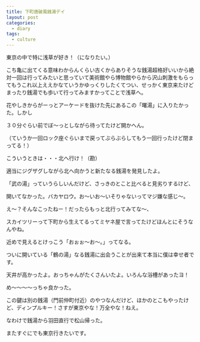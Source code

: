 ```yaml
---
title: 下町唐破風銭湯デイ
layout: post
categories:
  - diary
tags:
  - culture
---
```


東京の中で特に浅草が好き！（になりたい。）

こち亀に出てくる意味わからんくらい古くからありそうな銭湯超格好いいから絶対一回は行ってみたいと思っていて美術館やら博物館やらから沢山刺激をもらってもうこれ以上ええかなていうかゆっくりしたくてつい、せっかく東京来たけどまったり銭湯でも歩いて行ってみますかってことで浅草へ。

花やしきからがーっとアーケードを抜けた先にあるこの「曙湯」に入りたかった。しかし

<amp-img class="v-img" src="/img/uploads/2010/05/asakusa-old-sento-1.jpg" alt="浅草曙の湯" width="450" height="600" layout="responsive"></amp-img>

３０分ぐらい前でぼ～っとしながら待ってたけど開かへん。

（ていうか一回ロック座ぐらいまで戻ってぶらぶらしてもう一回行ったけど閉まってる！）

こういうときは・・・北へ行け！（勘）

適当にジグザグしながら北へ向かうと新たなる銭湯を発見したよ。

「武の湯」っていうらしいんだけど、さっきのとこと比べると見劣りするけど、

<amp-img class="v-img" src="/img/uploads/2010/05/asakusa-old-sento-2.jpg" alt="浅草武の湯" width="450" height="600" layout="responsive"></amp-img>

開いてなかった。バカヤロウ。お～いお～いそりゃないってマジ嫌な感じ～。

え～？そんなこったねー！だったらもっと北行ってみてな～、

<amp-img src="/img/uploads/2010/05/asakusa-old-sento-3.jpg" alt="浅草から見えたスカイツリー" width="600" height="450" layout="responsive"></amp-img>

スカイツリーって下町から生えてるってミヤネ屋で言ってたけどほんとにそうなんやね。

近めで見えるとけっこう「おぉぉ～お～。」ってなる。

ついに開いている「鶴の湯」なる銭湯に出会うことが出来て本当に僕は幸せ者です。

<amp-img src="/img/uploads/2010/05/asakusa-old-sento-4.jpg" alt="浅草鶴の湯" width="600" height="450" layout="responsive"></amp-img>

天井が高かったよ。おっちゃんがたくさんいたよ。いろんな浴槽があったヨ！

め～～～～っちゃ良かった。

<amp-img src="/img/uploads/2010/05/asakusa-old-sento-5.jpg" alt="銭湯のロッカーの鍵がディンプルキー" width="600" height="450" layout="responsive"></amp-img>

この鍵は別の銭湯（門前仲町付近）のやつなんだけど、ほかのとこもやったけど、ディンプルキー！さすが東京やな！万全やな！ねえ。

なわけで銭湯から羽田直行で松山帰った。

またすぐにでも東京行きたいです。


 [1]: /img/uploads/2010/05/asakusa-old-sento-1.jpg
 [2]: /img/uploads/2010/05/asakusa-old-sento-2.jpg
 [3]: /img/uploads/2010/05/asakusa-old-sento-3.jpg
 [4]: /img/uploads/2010/05/asakusa-old-sento-4.jpg
 [5]: /img/uploads/2010/05/asakusa-old-sento-5.jpg
